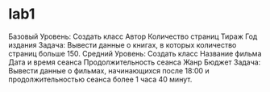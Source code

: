 # lab1
Базовый Уровень: Создать класс  Автор Количество страниц Тираж Год издания  Задача: Вывести данные о книгах, в которых количество страниц больше 150.  Средний Уровень: Создать класс  Название фильма Дата и время сеанса Продолжительность сеанса Жанр Бюджет  Задача: Вывести данные о фильмах, начинающихся после 18:00 и продолжительностью сеанса более 1 часа 40 минут.
